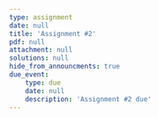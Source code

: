 ```yaml
---
type: assignment
date: null
title: 'Assignment #2'
pdf: null
attachment: null
solutions: null
hide_from_announcments: true
due_event: 
    type: due
    date: null
    description: 'Assignment #2 due'
---
```


